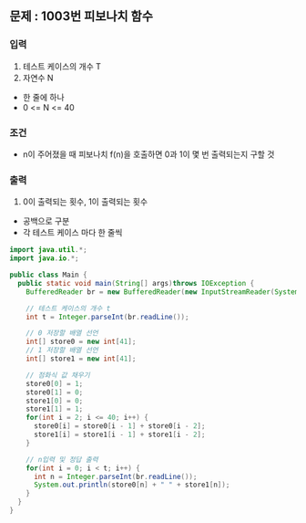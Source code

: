 ## 문제 : 1003번 피보나치 함수 

### 입력
1. 테스트 케이스의 개수 T
2. 자연수 N
- 한 줄에 하나 
- 0 <= N <= 40 

### 조건
- n이 주어졌을 때 피보나치 f(n)을 호출하면 0과 1이 몇 번 출력되는지 구할 것 

### 출력
1. 0이 출력되는 횟수, 1이 출력되는 횟수 
- 공백으로 구분 
- 각 테스트 케이스 마다 한 줄씩

```java
import java.util.*;
import java.io.*;

public class Main {
  public static void main(String[] args)throws IOException {
    BufferedReader br = new BufferedReader(new InputStreamReader(System.in));

    // 테스트 케이스의 개수 t
    int t = Integer.parseInt(br.readLine());

    // 0 저장할 배열 선언
    int[] store0 = new int[41];
    // 1 저장할 배열 선언
    int[] store1 = new int[41]; 

    // 점화식 값 채우기 
    store0[0] = 1;
    store0[1] = 0;
    store1[0] = 0;
    store1[1] = 1; 
    for(int i = 2; i <= 40; i++) {
      store0[i] = store0[i - 1] + store0[i - 2];
      store1[i] = store1[i - 1] + store1[i - 2];
    }

    // n입력 및 정답 출력 
    for(int i = 0; i < t; i++) {
      int n = Integer.parseInt(br.readLine());
      System.out.println(store0[n] + " " + store1[n]);
    }
  }
}
```
